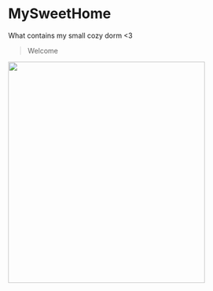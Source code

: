 # MySweetHome
What contains my small cozy dorm &lt;3
> Welcome
<img src="https://i.pinimg.com/564x/35/fb/e0/35fbe041bd0fbf55d4f561e6db580659.jpg" width="400" height="450">
